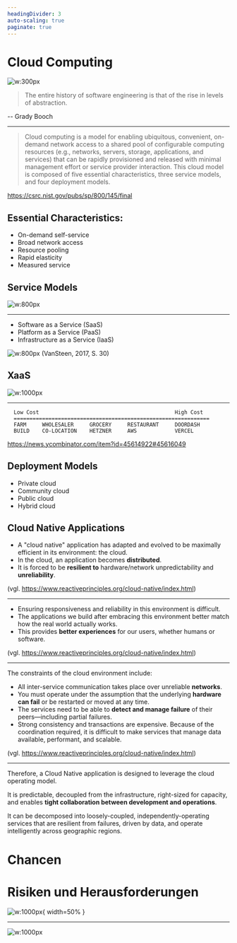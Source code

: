 ```yaml
---
headingDivider: 3
auto-scaling: true
paginate: true
---
```


# Cloud Computing

![w:300px](Images/There_is_no_cloud.png)

> The entire history of software engineering is that of the rise in levels of abstraction.

-- Grady Booch

---

> Cloud computing is a model for enabling ubiquitous, convenient, on-demand network access to a shared pool of
> configurable computing resources (e.g., networks, servers, storage, applications, and services) that can be rapidly
> provisioned and released with minimal management effort or service provider interaction. This cloud model is composed
> of
> five essential characteristics, three service models, and four deployment models.

https://csrc.nist.gov/pubs/sp/800/145/final

## Essential Characteristics:

- On-demand self-service
- Broad network access
- Resource pooling
- Rapid elasticity
- Measured service

## Service Models

![w:800px](Images/PizzaAsAService.png)

---

- Software as a Service (SaaS)
- Platform as a Service (PaaS)
- Infrastructure as a Service (IaaS)

![w:800px](Images/Abstractions.png)
(VanSteen, 2017, S. 30)

## XaaS

![w:1000px](Images/XaaS2.png)

---

```text
  Low Cost                                           High Cost
  ==============================================================
  FARM     WHOLESALER     GROCERY     RESTAURANT     DOORDASH    
  BUILD    CO-LOCATION    HETZNER     AWS            VERCEL         
```
https://news.ycombinator.com/item?id=45614922#45616049

## Deployment Models

- Private cloud
- Community cloud
- Public cloud
- Hybrid cloud

## Cloud Native Applications

- A "cloud native" application has adapted and evolved to be maximally efficient in its environment: the cloud.
- In the cloud, an application becomes **distributed**.
- It is forced to be **resilient to** hardware/network unpredictability and **unreliability**.

(vgl. https://www.reactiveprinciples.org/cloud-native/index.html)

---

- Ensuring responsiveness and reliability in this environment is difficult.
- The applications we build after embracing this environment better match how the real world actually works.
- This provides **better experiences** for our users, whether humans or software.

(vgl. https://www.reactiveprinciples.org/cloud-native/index.html)

---

The constraints of the cloud environment include:

- All inter-service communication takes place over unreliable **networks**.
- You must operate under the assumption that the underlying **hardware can fail** or be restarted or moved at any time.
- The services need to be able to **detect and manage failure** of their peers—including partial failures.
- Strong consistency and transactions are expensive. Because of the coordination required, it is difficult to make
  services that manage data available, performant, and scalable.

(vgl. https://www.reactiveprinciples.org/cloud-native/index.html)

---

Therefore, a Cloud Native application is designed to leverage the cloud operating model.

It is predictable, decoupled from the infrastructure, right-sized for capacity, and enables **tight collaboration between
development and operations**.

It can be decomposed into loosely-coupled, independently-operating services that are resilient from failures, driven by
data, and operate intelligently across geographic regions.

# Chancen

# Risiken und Herausforderungen

![w:1000px](Images/when-the-cloud-leaves-the-datacenter-530836-1.jpg){ width=50% }

---

![w:1000px](Images/251020_AWS_Outage.png)

